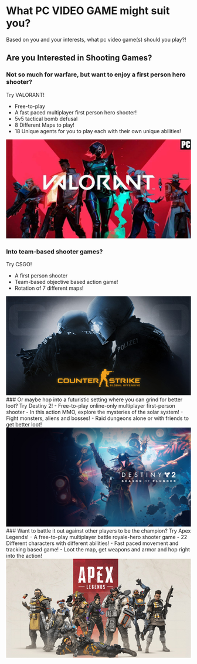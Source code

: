 # What PC VIDEO GAME might suit you? 
Based on you and your interests, what pc video game(s) should you play?!

## Are you Interested in Shooting Games? 


### Not so much for warfare, but want to enjoy a first person hero shooter?
Try VALORANT! 
- Free-to-play
- A fast paced multiplayer first person hero shooter!
-  5v5 tactical bomb defusal 
- 8 Different Maps to play!
- 18 Unique agents for you to play each with their own unique abilities!
<img src="vlaornat.jpg" width="600" height="270">

### Into team-based shooter games? 
Try CSGO! 
- A first person shooter
- Team-based objective based action game!
-  Rotation of 7 different maps!
<img src="csgo.jpg" width="600" height="270">
### Or maybe hop into a futuristic setting where you can grind for better loot?
Try Destiny 2! 
- Free-to-play online-only multiplayer first-person shooter 
- In this action MMO, explore the mysteries of the solar system!
- Fight monsters, aliens and bosses! 
- Raid dungeons alone or with friends to get better loot! 
<img src="destiny.jpg" width="600" height="270">
### Want to battle it out against other players to be the champion? 
Try Apex Legends! 
- A free-to-play multiplayer battle royale-hero shooter game
- 22 Different characters with different abilities!
- Fast paced movement and tracking based game! 
- Loot the map, get weapons and armor and hop right into the action! 
<img src="apex.jpg" width="600" height="270">
